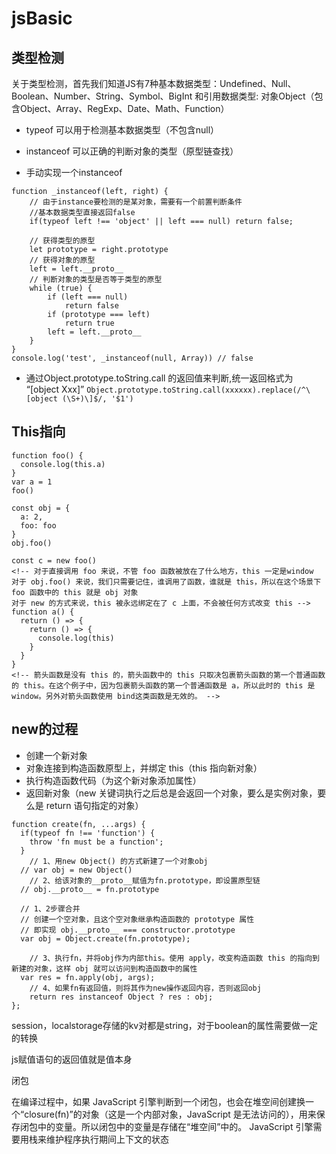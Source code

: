 # jsBasic

## 类型检测
  关于类型检测，首先我们知道JS有7种基本数据类型：Undefined、Null、Boolean、Number、String、Symbol、BigInt
  和引用数据类型: 对象Object（包含Object、Array、RegExp、Date、Math、Function）

  - typeof 可以用于检测基本数据类型（不包含null）

  - instanceof 可以正确的判断对象的类型（原型链查找）

  - 手动实现一个instanceof
```
function _instanceof(left, right) {
    // 由于instance要检测的是某对象，需要有一个前置判断条件
    //基本数据类型直接返回false
    if(typeof left !== 'object' || left === null) return false;

    // 获得类型的原型
    let prototype = right.prototype
    // 获得对象的原型
    left = left.__proto__
    // 判断对象的类型是否等于类型的原型
    while (true) {
    	if (left === null)
    		return false
    	if (prototype === left)
    		return true
    	left = left.__proto__
    }
}
console.log('test', _instanceof(null, Array)) // false
```

  - 通过Object.prototype.toString.call 的返回值来判断,统一返回格式为 “[object Xxx]”
    ```Object.prototype.toString.call(xxxxxx).replace(/^\[object (\S+)\]$/, '$1')```


## This指向
```
function foo() {
  console.log(this.a)
}
var a = 1
foo()

const obj = {
  a: 2,
  foo: foo
}
obj.foo()

const c = new foo()
<!-- 对于直接调用 foo 来说，不管 foo 函数被放在了什么地方，this 一定是window
对于 obj.foo() 来说，我们只需要记住，谁调用了函数，谁就是 this，所以在这个场景下 foo 函数中的 this 就是 obj 对象
对于 new 的方式来说，this 被永远绑定在了 c 上面，不会被任何方式改变 this -->
function a() {
  return () => {
    return () => {
      console.log(this)
    }
  }
}
<!-- 箭头函数是没有 this 的，箭头函数中的 this 只取决包裹箭头函数的第一个普通函数的 this。在这个例子中，因为包裹箭头函数的第一个普通函数是 a，所以此时的 this 是 window。另外对箭头函数使用 bind这类函数是无效的。 -->
```

## new的过程

- 创建一个新对象
- 对象连接到构造函数原型上，并绑定 this（this 指向新对象）
- 执行构造函数代码（为这个新对象添加属性）
- 返回新对象（new 关键词执行之后总是会返回一个对象，要么是实例对象，要么是 return 语句指定的对象）
```
function create(fn, ...args) {
  if(typeof fn !== 'function') {
    throw 'fn must be a function';
  }
	// 1、用new Object() 的方式新建了一个对象obj
  // var obj = new Object()
	// 2、给该对象的__proto__赋值为fn.prototype，即设置原型链
  // obj.__proto__ = fn.prototype

  // 1、2步骤合并
  // 创建一个空对象，且这个空对象继承构造函数的 prototype 属性
  // 即实现 obj.__proto__ === constructor.prototype
  var obj = Object.create(fn.prototype);

	// 3、执行fn，并将obj作为内部this。使用 apply，改变构造函数 this 的指向到新建的对象，这样 obj 就可以访问到构造函数中的属性
  var res = fn.apply(obj, args);
	// 4、如果fn有返回值，则将其作为new操作返回内容，否则返回obj
	return res instanceof Object ? res : obj;
};

```

<!-- ## 实现call函数 -->

session，localstorage存储的kv对都是string，对于boolean的属性需要做一定的转换

js赋值语句的返回值就是值本身


闭包

在编译过程中，如果 JavaScript 引擎判断到一个闭包，也会在堆空间创建换一个“closure(fn)”的对象（这是一个内部对象，JavaScript 是无法访问的），用来保存闭包中的变量。所以闭包中的变量是存储在“堆空间”中的。
JavaScript 引擎需要用栈来维护程序执行期间上下文的状态



